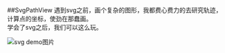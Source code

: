 ##SvgPathView
遇到svg之前，画个复杂的图形，我都费心费力的去研究轨迹，计算点的坐标，使劲在那蠢画。   
学会了svg之后，我们可以这么玩。  

![svg demo图片](https://github.com/lizwangying/AndroidDemo/blob/SvgPathView/screenshots/svg.gif)




